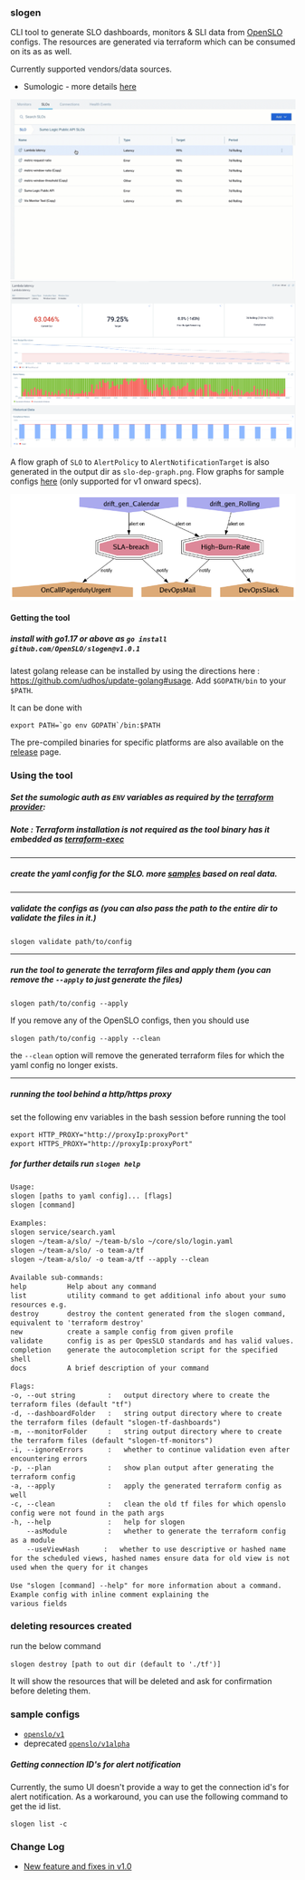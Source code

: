 ### slogen

CLI tool to generate SLO dashboards, monitors & SLI data
from [OpenSLO](https://github.com/OpenSLO/OpenSLO#specification) configs. 
The resources are generated via terraform which can be consumed on its as as well.


Currently supported vendors/data sources.

- Sumologic - more details [here](samples/sumologic/README.md) 

![list](misc/sumo-sli-list.gif)
![panels](misc/sumo-slo-dashboard.png)

A flow graph of `SLO` to `AlertPolicy` to `AlertNotificationTarget` is also generated in the output dir as `slo-dep-graph.png`.
Flow graphs for sample configs [here](samples/sumologic/v1) (only supported for v1 onward specs).

![dep-graph](misc/samples-flowchart.png)


#### Getting the tool

##### install with go1.17 or above as `go install github.com/OpenSLO/slogen@v1.0.1`

latest golang release can be installed by using the directions here : https://github.com/udhos/update-golang#usage.
Add `$GOPATH/bin` to your `$PATH`.

It can be done with

```
export PATH=`go env GOPATH`/bin:$PATH
```

The pre-compiled binaries for specific platforms are also available on the [release](https://github.com/OpenSLO/slogen/releases) page.

### Using the tool

##### Set the sumologic auth as `ENV` variables as required by the [terraform provider](https://registry.terraform.io/providers/SumoLogic/sumologic/latest/docs#environment-variables):

##### _Note_ : Terraform installation is not required as the tool binary has it embedded as [terraform-exec](https://github.com/hashicorp/terraform-exec)

--- 

##### create the yaml config for the SLO. more [samples](samples/sumologic/logs) based on real data.

--- 

##### validate the configs as (you can also pass the path to the entire dir to validate the files in it.)

`slogen validate path/to/config`

--- 

##### run the tool to generate the terraform files and apply them (you can remove the `--apply` to just generate the files)

`slogen path/to/config --apply`

If you remove any of the OpenSLO configs, then you should use

`slogen path/to/config --apply --clean`

the `--clean` option will remove the generated terraform files for which the yaml config no longer exists.

--- 

##### running the tool behind a http/https proxy
set the following env variables in the bash session before running the tool

```shell
export HTTP_PROXY="http://proxyIp:proxyPort"
export HTTPS_PROXY="http://proxyIp:proxyPort"
```

##### for further details run `slogen help`

```
Usage:
slogen [paths to yaml config]... [flags]
slogen [command]

Examples:
slogen service/search.yaml 
slogen ~/team-a/slo/ ~/team-b/slo ~/core/slo/login.yaml 
slogen ~/team-a/slo/ -o team-a/tf
slogen ~/team-a/slo/ -o team-a/tf --apply --clean 

Available sub-commands:
help          Help about any command 
list          utility command to get additional info about your sumo resources e.g.
destroy       destroy the content generated from the slogen command, equivalent to 'terraform destroy'
new           create a sample config from given profile 
validate      config is as per OpesSLO standards and has valid values.
completion    generate the autocompletion script for the specified shell 
docs          A brief description of your command 

Flags:
-o, --out string        :   output directory where to create the terraform files (default "tf")
-d, --dashboardFolder   :   string output directory where to create the terraform files (default "slogen-tf-dashboards")
-m, --monitorFolder     :   string output directory where to create the terraform files (default "slogen-tf-monitors")
-i, --ignoreErrors      :   whether to continue validation even after encountering errors 
-p, --plan              :   show plan output after generating the terraform config 
-a, --apply             :   apply the generated terraform config as well 
-c, --clean             :   clean the old tf files for which openslo config were not found in the path args 
-h, --help              :   help for slogen
    --asModule          :   whether to generate the terraform config as a module
    --useViewHash      :   whether to use descriptive or hashed name for the scheduled views, hashed names ensure data for old view is not used when the query for it changes

Use "slogen [command] --help" for more information about a command. Example config with inline comment explaining the
various fields

```

### deleting resources created

run the below command

`slogen destroy [path to out dir (default to './tf')]`

It will show the resources that will be deleted and ask for confirmation before deleting them. 


### sample configs
- [`openslo/v1`](samples/sumologic/v1)
- deprecated [`openslo/v1alpha`](samples/sumologic/logs)



##### Getting connection ID's for alert notification
Currently, the sumo UI doesn't provide a way to get the connection id's for alert notification.
As a workaround, you can use the following command to get the id list.

```shell
slogen list -c
```

### Change Log
- [New feature and fixes in v1.0](CHANGELOG.md)

